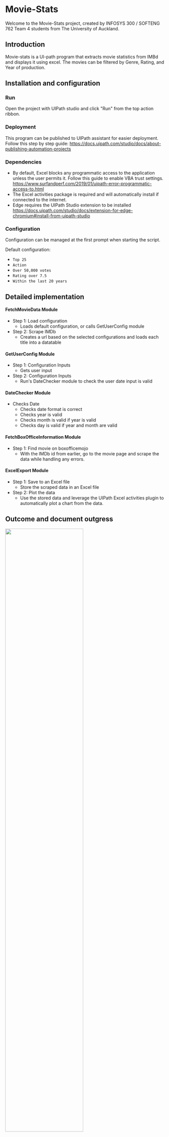# Movie-Stats

Welcome to the Movie-Stats project, created by INFOSYS 300 / SOFTENG 762 Team 4 students from The University of Auckland.

## Introduction

Movie-stats is a UI-path program that extracts movie statistics from IMBd and displays it using excel.
The movies can be filtered by Genre, Rating, and Year of production.

## Installation and configuration

### Run

Open the project with UIPath studio and click "Run" from the top action ribbon.

### Deployment

This program can be published to UIPath assistant for easier deployment. Follow this step by step guide: https://docs.uipath.com/studio/docs/about-publishing-automation-projects

### Dependencies

- By default, Excel blocks any programmatic access to the application unless the user permits it. Follow this guide to enable VBA trust settings. https://www.surfandperf.com/2019/01/uipath-error-programmatic-access-to.html
- The Excel activities package is required and will automatically install if connected to the internet.
- Edge requires the UIPath Studio extension to be installed https://docs.uipath.com/studio/docs/extension-for-edge-chromium#install-from-uipath-studio

### Configuration

Configuration can be managed at the first prompt when starting the script.

Default configuration:

- `Top 25`
- `Action`
- `Over 50,000 votes`
- `Rating over 7.5`
- `Within the last 20 years`

## Detailed implementation

#### FetchMovieData Module

- Step 1: Load configuration
  - Loads default configuration, or calls GetUserConfig module
- Step 2: Scrape IMDb
  - Creates a url based on the selected configurations and loads each title into a datatable

#### GetUserConfig Module

- Step 1: Configuration Inputs
  - Gets user input
- Step 2: Configuration Inputs
  - Run's DateChecker module to check the user date input is valid

#### DateChecker Module

- Checks Date
  - Checks date format is correct
  - Checks year is valid
  - Checks month is valid if year is valid
  - Checks day is valid if year and month are valid

#### FetchBoxOfficeInformation Module

- Step 1: Find movie on boxofficemojo
  - With the IMDb id from earlier, go to the movie page and scrape the data while handling any errors.

#### ExcelExport Module

- Step 1: Save to an Excel file
  - Store the scraped data in an Excel file
- Step 2: Plot the data
  - Use the stored data and leverage the UIPath Excel activities plugin to automatically plot a chart from the data.

## Outcome and document outgress

<img src="https://i.imgur.com/JhSRyDw.png" width="70%">

The outcome will be a single Excel file named `Movies.xlsx` with a list of data scraped, and the plotted graph.

## General caveats

- Desired data points such as budget may not be available due to the information not being publicly disclosed.
- Any currently running Edge instances will be forcefully closed as UIPath tries to open its own instance.
- If UIPath is stuck on "restoring dependencies", backup and delete `project.json` and try again
